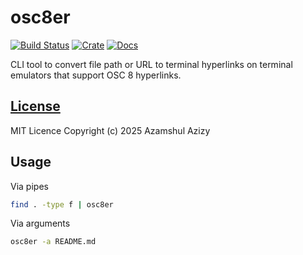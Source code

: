 # osc8er

[![Build Status](https://github.com/azam/osc8er/actions/workflows/build.yml/badge.svg)](https://github.com/azam/osc8er/actions/workflows/build.yml)
[![Crate](https://img.shields.io/crates/v/osc8er.svg)](https://crates.io/crates/osc8er)
[![Docs](https://docs.rs/osc8er/badge.svg)](https://docs.rs/osc8er)

CLI tool to convert file path or URL to terminal hyperlinks on terminal emulators that support OSC 8 hyperlinks.

## [License](LICENSE)

MIT Licence
Copyright (c) 2025 Azamshul Azizy

## Usage

Via pipes

```sh
find . -type f | osc8er
```

Via arguments

```sh
osc8er -a README.md
```
